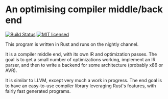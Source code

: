 # An optimising compiler middle/back end

[![Build Status](https://travis-ci.org/dylanmckay/compiler.svg)](https://travis-ci.org/dylanmckay/compiler)
[![MIT licensed](https://img.shields.io/badge/license-MIT-blue.svg)](./LICENSE)

This program is written in Rust and runs on the nightly channel.

It is a compiler middle end, with its own IR and optimization passes. The goal
is to get a small number of optimizations working, implement an IR parser, and
then to write a backend for some architecture (probably x86 or AVR).

It is similar to LLVM, except very much a work in progress. The end goal is
to have an easy-to-use compiler library leveraging Rust's features, with
fairly fast generated programs.

